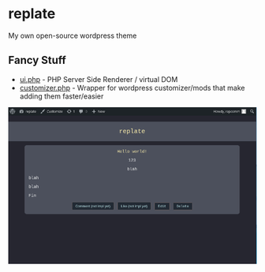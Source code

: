 # replate
My own open-source wordpress theme

## Fancy Stuff
- [ui.php](./inc/ui.php) - PHP Server Side Renderer / virtual DOM
- [customizer.php](./inc/customizer.php) - Wrapper for wordpress customizer/mods that make adding them faster/easier

![example.png](example.png)